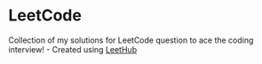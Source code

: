 # LeetCode
Collection of my solutions for LeetCode question to ace the coding interview! - Created using [LeetHub](https://github.com/QasimWani/LeetHub)
